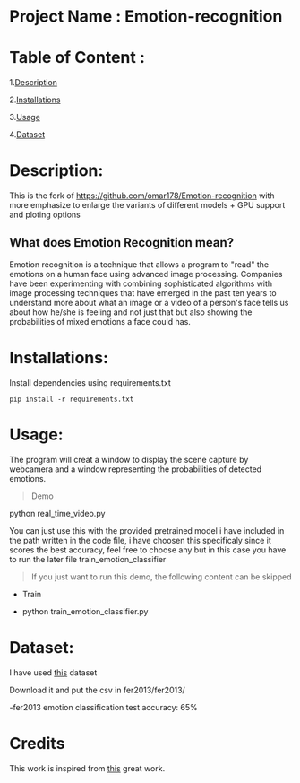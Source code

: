 # Project Name : Emotion-recognition
# Table of Content :
1.[Description](#p1)

2.[Installations](#p2)

3.[Usage](#p3)

4.[Dataset](#p4)






<a id="p1"></a> 
# Description:

This is the fork of https://github.com/omar178/Emotion-recognition with more emphasize to enlarge the variants of different models + GPU support and ploting options
## What does Emotion Recognition mean?

Emotion recognition is a technique that allows a program to "read" the emotions on a human face using advanced image processing. Companies have been experimenting with combining sophisticated algorithms with image processing techniques that have emerged in the past ten years to understand more about what an image or a video of a person's face tells us about how he/she is feeling and not just that but also showing the probabilities of mixed emotions a face could has.

<a id="p2"></a> 
# Installations:

Install dependencies using requirements.txt

```shell
pip install -r requirements.txt
```

<a id="p3"></a> 
# Usage:

The program will creat a window to display the scene capture by webcamera and a window representing the probabilities of detected emotions.

> Demo

python real_time_video.py

You can just use this with the provided pretrained model i have included in the path written in the code file, i have choosen this specificaly since it scores the best accuracy, feel free to choose any but in this case you have to run the later file train_emotion_classifier
> If you just want to run this demo, the following content can be skipped
- Train

- python train_emotion_classifier.py


<a id="p4"></a> 
# Dataset:

I have used [this](https://www.kaggle.com/c/3364/download-all) dataset

Download it and put the csv in fer2013/fer2013/

-fer2013 emotion classification test accuracy: 65%


# Credits
This work is inspired from [this](https://github.com/oarriaga/face_classification) great work.

